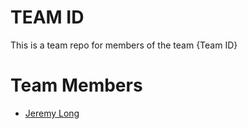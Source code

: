 # TEAM ID
This is a team repo for members of the team {Team ID}

# Team Members
* [Jeremy Long](members/jeremyLong.md)
